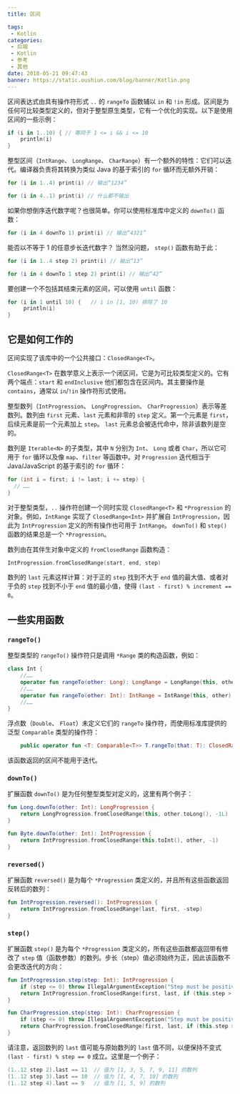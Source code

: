 ```yaml
---
title: 区间

tags:
 - Kotlin
categories:
 - 后端
 - Kotlin
 - 参考
 - 其他
date: 2018-05-21 09:47:43
banner: https://static.oushiun.com/blog/banner/Kotlin.png
---
```


区间表达式由具有操作符形式 `..` 的 `rangeTo` 函数辅以 `in` 和 `!in` 形成。区间是为任何可比较类型定义的，但对于整型原生类型，它有一个优化的实现。以下是使用区间的一些示例：

``` kotlin
if (i in 1..10) { // 等同于 1 <= i && i <= 10
    println(i)
}
```

<!-- more -->

整型区间（`IntRange`、 `LongRange`、 `CharRange`）有一个额外的特性：它们可以迭代。编译器负责将其转换为类似 Java 的基于索引的 `for` 循环而无额外开销：

``` kotlin
for (i in 1..4) print(i) // 输出“1234”

for (i in 4..1) print(i) // 什么都不输出
```

如果你想倒序迭代数字呢？也很简单。你可以使用标准库中定义的 `downTo()` 函数：

``` kotlin
for (i in 4 downTo 1) print(i) // 输出“4321”
```

能否以不等于 1 的任意步长迭代数字？ 当然没问题， `step()` 函数有助于此：

``` kotlin
for (i in 1..4 step 2) print(i) // 输出“13”

for (i in 4 downTo 1 step 2) print(i) // 输出“42”
```

要创建一个不包括其结束元素的区间，可以使用 `until` 函数：

``` kotlin
for (i in 1 until 10) {   // i in [1, 10) 排除了 10
     println(i)
}
```

## 它是如何工作的

区间实现了该库中的一个公共接口：`ClosedRange<T>`。

`ClosedRange<T>` 在数学意义上表示一个闭区间，它是为可比较类型定义的。它有两个端点：`start` 和 `endInclusive` 他们都包含在区间内。其主要操作是 `contains`，通常以 `in`/`!in` 操作符形式使用。

整型数列（`IntProgression`、 `LongProgression`、 `CharProgression`）表示等差数列。数列由 `first` 元素、`last` 元素和非零的 `step` 定义。第一个元素是 `first`，后续元素是前一个元素加上 `step`。 `last` 元素总会被迭代命中，除非该数列是空的。

数列是 `Iterable<N>` 的子类型，其中 `N` 分别为 `Int`、 `Long` 或者 `Char`，所以它可用于 `for` 循环以及像 `map`、`filter` 等函数中。对 `Progression` 迭代相当于 Java/JavaScript 的基于索引的 `for` 循环：

```java
for (int i = first; i != last; i += step) {
  // ……
}
```

对于整型类型，`..` 操作符创建一个同时实现 `ClosedRange<T>` 和 `*Progression` 的对象。例如，`IntRange` 实现了 `ClosedRange<Int>` 并扩展自 `IntProgression`，因此为 `IntProgression` 定义的所有操作也可用于 `IntRange`。
`downTo()` 和 `step()` 函数的结果总是一个 `*Progression`。

数列由在其伴生对象中定义的 `fromClosedRange` 函数构造：

``` kotlin
IntProgression.fromClosedRange(start, end, step)
```

数列的 `last` 元素这样计算：对于正的 `step` 找到不大于 `end` 值的最大值、或者对于负的 `step` 找到不小于 `end` 值的最小值，使得 `(last - first) % increment == 0`。

## 一些实用函数

### `rangeTo()`

整型类型的 `rangeTo()` 操作符只是调用 `*Range` 类的构造函数，例如：

``` kotlin
class Int {
    //……
    operator fun rangeTo(other: Long): LongRange = LongRange(this, other)
    //……
    operator fun rangeTo(other: Int): IntRange = IntRange(this, other)
    //……
}
```

浮点数（`Double`、 `Float`）未定义它们的 `rangeTo` 操作符，而使用标准库提供的泛型 `Comparable` 类型的操作符：

``` kotlin
    public operator fun <T: Comparable<T>> T.rangeTo(that: T): ClosedRange<T>
```

该函数返回的区间不能用于迭代。

### `downTo()`

扩展函数 `downTo()` 是为任何整型类型对定义的，这里有两个例子：

``` kotlin
fun Long.downTo(other: Int): LongProgression {
    return LongProgression.fromClosedRange(this, other.toLong(), -1L)
}

fun Byte.downTo(other: Int): IntProgression {
    return IntProgression.fromClosedRange(this.toInt(), other, -1)
}
```

### `reversed()`

扩展函数 `reversed()` 是为每个 `*Progression` 类定义的，并且所有这些函数返回反转后的数列：

``` kotlin
fun IntProgression.reversed(): IntProgression {
    return IntProgression.fromClosedRange(last, first, -step)
}
```

### `step()`

扩展函数 `step()` 是为每个 `*Progression` 类定义的，所有这些函数都返回带有修改了 `step` 值（函数参数）的数列。步长（step）值必须始终为正，因此该函数不会更改迭代的方向：

``` kotlin
fun IntProgression.step(step: Int): IntProgression {
    if (step <= 0) throw IllegalArgumentException("Step must be positive, was: $step")
    return IntProgression.fromClosedRange(first, last, if (this.step > 0) step else -step)
}

fun CharProgression.step(step: Int): CharProgression {
    if (step <= 0) throw IllegalArgumentException("Step must be positive, was: $step")
    return CharProgression.fromClosedRange(first, last, if (this.step > 0) step else -step)
}
```

请注意，返回数列的 `last` 值可能与原始数列的 `last` 值不同，以便保持不变式 `(last - first) % step == 0` 成立。这里是一个例子：

``` kotlin
(1..12 step 2).last == 11  // 值为 [1, 3, 5, 7, 9, 11] 的数列
(1..12 step 3).last == 10  // 值为 [1, 4, 7, 10] 的数列
(1..12 step 4).last == 9   // 值为 [1, 5, 9] 的数列
```
